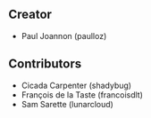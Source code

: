 ## Creator
* Paul Joannon (paulloz)

## Contributors
* Cicada Carpenter (shadybug)
* François de la Taste (francoisdlt)
* Sam Sarette (lunarcloud)
